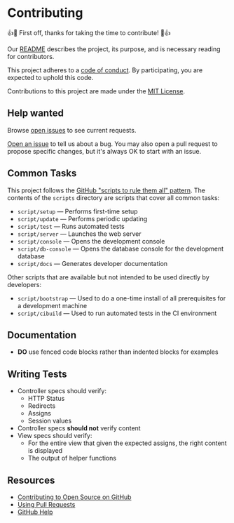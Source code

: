 # Contributing

👍🎉 First off, thanks for taking the time to contribute! 🎉👍

Our [README](README.md) describes the project, its purpose, and is necessary reading for contributors.

This project adheres to a [code of conduct](CODE_OF_CONDUCT.md). By participating, you are expected to uphold this code.

Contributions to this project are made under the [MIT License](LICENSE.md).

## Help wanted

Browse [open issues](https://github.com/lee-dohm/staff-notes/issues) to see current requests.

[Open an issue](https://github.com/lee-dohm/staff-notes/issues/new) to tell us about a bug. You may also open a pull request to propose specific changes, but it's always OK to start with an issue.

## Common Tasks

This project follows the [GitHub "scripts to rule them all" pattern](http://githubengineering.com/scripts-to-rule-them-all/). The contents of the `scripts` directory are scripts that cover all common tasks:

* `script/setup` &mdash; Performs first-time setup
* `script/update` &mdash; Performs periodic updating
* `script/test` &mdash; Runs automated tests
* `script/server` &mdash; Launches the web server
* `script/console` &mdash; Opens the development console
* `script/db-console` &mdash; Opens the database console for the development database
* `script/docs` &mdash; Generates developer documentation

Other scripts that are available but not intended to be used directly by developers:

* `script/bootstrap` &mdash; Used to do a one-time install of all prerequisites for a development machine
* `script/cibuild` &mdash; Used to run automated tests in the CI environment

## Documentation

* **DO** use fenced code blocks rather than indented blocks for examples

## Writing Tests

* Controller specs should verify:
    * HTTP Status
    * Redirects
    * Assigns
    * Session values
* Controller specs **should not** verify content
* View specs should verify:
    * For the entire view that given the expected assigns, the right content is displayed
    * The output of helper functions

## Resources

- [Contributing to Open Source on GitHub](https://guides.github.com/activities/contributing-to-open-source/)
- [Using Pull Requests](https://help.github.com/articles/about-pull-requests/)
- [GitHub Help](https://help.github.com)
